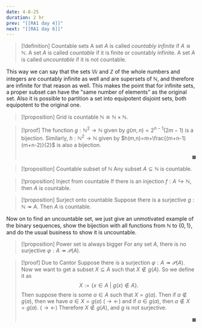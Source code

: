 ```yaml
---
date: 4-8-25
duration: 2 hr
prev: "[[RA1 day 4]]"
next: "[[RA1 day 6]]"
---
```

>[!definition] Countable sets
>A set $A$ is called *countably infinite* if $A\cong\mathbb{N}$. A set $A$ is called *countable* if it is finite or countably infinite. A set $A$ is called *uncountable* if it is not countable.

This way we can say that the sets $\mathbb{W}$ and $\mathbb{Z}$ of the whole numbers and integers are countably infinite as well and are supersets of $\mathbb{N}$, and therefore are infinite for that reason as well. This makes the point that for infinite sets, a proper subset can have the "same number of elements" as the original set. Also it is possible to partition a set into equipotent disjoint sets, both equipotent to the original one. 

>[!proposition] Grid is countable
> $\mathbb{N}\cong\mathbb{N}\times \mathbb{N}$.

>[!proof]
>  The function $g:\mathbb{N}^{2}\to \mathbb{N}$ given by $g(m,n)=2^{n-1}(2m-1)$ is a bijection.
>  Similarly, $h:\mathbb{N}^{2}\to \mathbb{N}$ given by $h(m,n)=m+\frac{(m+n-1)(m+n-2)}{2}$ is also a bijection. <p align="Right">$\blacksquare$</p>

>[!proposition] Countable subset of $\mathbb{N}$
> Any subset $A\subseteq \mathbb{N}$ is countable.

>[!proposition] Inject from countable
> If there is an injection $f:A\hookrightarrow\mathbb{N}$, then $A$ is countable.

>[!proposition] Surject onto countable
> Suppose there is a surjective $g:\mathbb{N}\twoheadrightarrow A$. Then $A$ is countable.

Now on to find an uncountable set, we just give an unmotivated example of the binary sequences, show the bijection with all functions from $\mathbb{N}$ to $\{ 0,1 \}$, and do the usual business to show it is uncountable.

>[!proposition] Power set is always bigger
> For any set $A$, there is no surjective $\varphi:A\twoheadrightarrow \mathscr{P}(A)$.

>[!proof] Due to Cantor
>Suppose there is a surjection $\varphi:A\twoheadrightarrow \mathscr{P}(A)$. Now we want to get a subset $X\subseteq A$ such that $X\not\in g(A)$. So we define it as $$  X:=\{ x\in A\ |\ g(x)\not\in A \}.  $$ Then suppose there is some $a\in A$ such that $X=g(a)$. Then if $a\not\in g(a)$, then we have $a\in X=g(a)$ ($\rightarrow\leftarrow$) and if $a\in g(a)$, then $a\not\in X=g(a)$. ($\rightarrow\leftarrow$) Therefore $X\not\in g(A)$, and $g$ is not surjective. <p align="Right">$\blacksquare$</p>